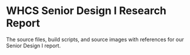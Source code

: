 WHCS Senior Design I Research Report
=====================================

The source files, build scripts, and source images with references for our
Senior Design I report.

